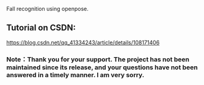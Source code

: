 Fall recognition using openpose.
## Tutorial on CSDN:
https://blog.csdn.net/qq_41334243/article/details/108171406
### Note：Thank you for your support. The project has not been maintained since its release, and your questions have not been answered in a timely manner. I am very sorry.
